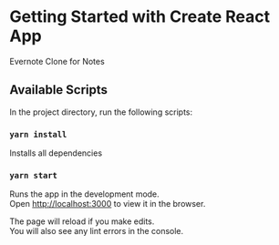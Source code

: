 # Getting Started with Create React App

Evernote Clone for Notes

## Available Scripts

In the project directory, run the following scripts:

### `yarn install`

Installs all dependencies

### `yarn start`

Runs the app in the development mode.\
Open [http://localhost:3000](http://localhost:3000) to view it in the browser.

The page will reload if you make edits.\
You will also see any lint errors in the console.
